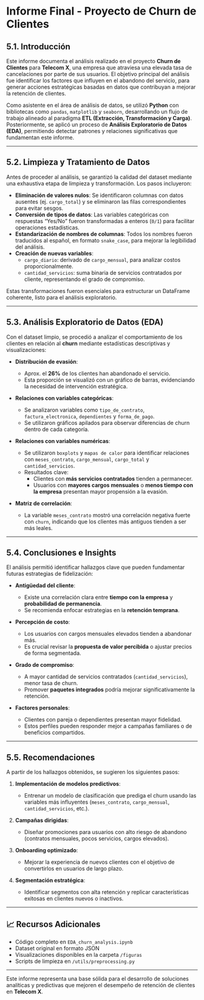 # Informe Final - Proyecto de Churn de Clientes

## 5.1. Introducción

Este informe documenta el análisis realizado en el proyecto **Churn de Clientes** para **Telecom X**, una empresa que atraviesa una elevada tasa de cancelaciones por parte de sus usuarios. El objetivo principal del análisis fue identificar los factores que influyen en el abandono del servicio, para generar acciones estratégicas basadas en datos que contribuyan a mejorar la retención de clientes.

Como asistente en el área de análisis de datos, se utilizó **Python** con bibliotecas como `pandas`, `matplotlib` y `seaborn`, desarrollando un flujo de trabajo alineado al paradigma **ETL (Extracción, Transformación y Carga)**. Posteriormente, se aplicó un proceso de **Análisis Exploratorio de Datos (EDA)**, permitiendo detectar patrones y relaciones significativas que fundamentan este informe.

---

## 5.2. Limpieza y Tratamiento de Datos

Antes de proceder al análisis, se garantizó la calidad del dataset mediante una exhaustiva etapa de limpieza y transformación. Los pasos incluyeron:

- **Eliminación de valores nulos**: Se identificaron columnas con datos ausentes (ej. `cargo_total`) y se eliminaron las filas correspondientes para evitar sesgos.
- **Conversión de tipos de datos**: Las variables categóricas con respuestas “Yes/No” fueron transformadas a enteros (`0/1`) para facilitar operaciones estadísticas.
- **Estandarización de nombres de columnas**: Todos los nombres fueron traducidos al español, en formato `snake_case`, para mejorar la legibilidad del análisis.
- **Creación de nuevas variables**:
  - `cargo_diario`: derivado de `cargo_mensual`, para analizar costos proporcionalmente.
  - `cantidad_servicios`: suma binaria de servicios contratados por cliente, representando el grado de compromiso.

Estas transformaciones fueron esenciales para estructurar un DataFrame coherente, listo para el análisis exploratorio.

---

## 5.3. Análisis Exploratorio de Datos (EDA)

Con el dataset limpio, se procedió a analizar el comportamiento de los clientes en relación al **churn** mediante estadísticas descriptivas y visualizaciones:

- **Distribución de evasión**:
  - Aprox. el **26%** de los clientes han abandonado el servicio.
  - Esta proporción se visualizó con un gráfico de barras, evidenciando la necesidad de intervención estratégica.

- **Relaciones con variables categóricas**:
  - Se analizaron variables como `tipo_de_contrato`, `factura_electronica`, `dependientes` y `forma_de_pago`.
  - Se utilizaron gráficos apilados para observar diferencias de churn dentro de cada categoría.

- **Relaciones con variables numéricas**:
  - Se utilizaron `boxplots` y `mapas de calor` para identificar relaciones con `meses_contrato`, `cargo_mensual`, `cargo_total` y `cantidad_servicios`.
  - Resultados clave:
    - Clientes con **más servicios contratados** tienden a permanecer.
    - Usuarios con **mayores cargos mensuales** o **menos tiempo con la empresa** presentan mayor propensión a la evasión.

- **Matriz de correlación**:
  - La variable `meses_contrato` mostró una correlación negativa fuerte con `churn`, indicando que los clientes más antiguos tienden a ser más leales.

---

## 5.4. Conclusiones e Insights

El análisis permitió identificar hallazgos clave que pueden fundamentar futuras estrategias de fidelización:

- **Antigüedad del cliente**: 
  - Existe una correlación clara entre **tiempo con la empresa** y **probabilidad de permanencia**.
  - Se recomienda enfocar estrategias en la **retención temprana**.

- **Percepción de costo**:
  - Los usuarios con cargos mensuales elevados tienden a abandonar más.
  - Es crucial revisar la **propuesta de valor percibida** o ajustar precios de forma segmentada.

- **Grado de compromiso**:
  - A mayor cantidad de servicios contratados (`cantidad_servicios`), menor tasa de churn.
  - Promover **paquetes integrados** podría mejorar significativamente la retención.

- **Factores personales**:
  - Clientes con pareja o dependientes presentan mayor fidelidad.
  - Estos perfiles pueden responder mejor a campañas familiares o de beneficios compartidos.

---

## 5.5. Recomendaciones

A partir de los hallazgos obtenidos, se sugieren los siguientes pasos:

1. **Implementación de modelos predictivos**:
   - Entrenar un modelo de clasificación que prediga el churn usando las variables más influyentes (`meses_contrato`, `cargo_mensual`, `cantidad_servicios`, etc.).

2. **Campañas dirigidas**:
   - Diseñar promociones para usuarios con alto riesgo de abandono (contratos mensuales, pocos servicios, cargos elevados).

3. **Onboarding optimizado**:
   - Mejorar la experiencia de nuevos clientes con el objetivo de convertirlos en usuarios de largo plazo.

4. **Segmentación estratégica**:
   - Identificar segmentos con alta retención y replicar características exitosas en clientes nuevos o inactivos.

---

## 📈 Recursos Adicionales

- Código completo en `EDA_churn_analysis.ipynb`
- Dataset original en formato JSON
- Visualizaciones disponibles en la carpeta `/figuras`
- Scripts de limpieza en `/utils/preprocessing.py`

---

Este informe representa una base sólida para el desarrollo de soluciones analíticas y predictivas que mejoren el desempeño de retención de clientes en **Telecom X**.

